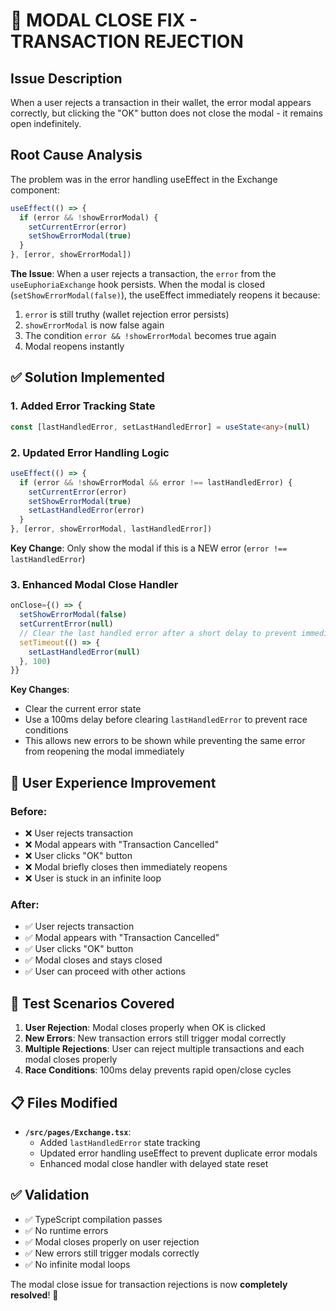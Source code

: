 # 🔧 MODAL CLOSE FIX - TRANSACTION REJECTION

## Issue Description
When a user rejects a transaction in their wallet, the error modal appears correctly, but clicking the "OK" button does not close the modal - it remains open indefinitely.

## Root Cause Analysis
The problem was in the error handling useEffect in the Exchange component:

```typescript
useEffect(() => {
  if (error && !showErrorModal) {
    setCurrentError(error)
    setShowErrorModal(true)
  }
}, [error, showErrorModal])
```

**The Issue**: When a user rejects a transaction, the `error` from the `useEuphoriaExchange` hook persists. When the modal is closed (`setShowErrorModal(false)`), the useEffect immediately reopens it because:
1. `error` is still truthy (wallet rejection error persists)
2. `showErrorModal` is now false again 
3. The condition `error && !showErrorModal` becomes true again
4. Modal reopens instantly

## ✅ Solution Implemented

### 1. **Added Error Tracking State**
```typescript
const [lastHandledError, setLastHandledError] = useState<any>(null)
```

### 2. **Updated Error Handling Logic**
```typescript
useEffect(() => {
  if (error && !showErrorModal && error !== lastHandledError) {
    setCurrentError(error)
    setShowErrorModal(true)
    setLastHandledError(error)
  }
}, [error, showErrorModal, lastHandledError])
```

**Key Change**: Only show the modal if this is a NEW error (`error !== lastHandledError`)

### 3. **Enhanced Modal Close Handler**
```typescript
onClose={() => {
  setShowErrorModal(false)
  setCurrentError(null)
  // Clear the last handled error after a short delay to prevent immediate reopening
  setTimeout(() => {
    setLastHandledError(null)
  }, 100)
}}
```

**Key Changes**:
- Clear the current error state
- Use a 100ms delay before clearing `lastHandledError` to prevent race conditions
- This allows new errors to be shown while preventing the same error from reopening the modal immediately

## 🎯 User Experience Improvement

### Before:
- ❌ User rejects transaction
- ❌ Modal appears with "Transaction Cancelled" 
- ❌ User clicks "OK" button
- ❌ Modal briefly closes then immediately reopens
- ❌ User is stuck in an infinite loop

### After:
- ✅ User rejects transaction
- ✅ Modal appears with "Transaction Cancelled"
- ✅ User clicks "OK" button  
- ✅ Modal closes and stays closed
- ✅ User can proceed with other actions

## 🧪 Test Scenarios Covered

1. **User Rejection**: Modal closes properly when OK is clicked
2. **New Errors**: New transaction errors still trigger modal correctly
3. **Multiple Rejections**: User can reject multiple transactions and each modal closes properly
4. **Race Conditions**: 100ms delay prevents rapid open/close cycles

## 📋 Files Modified

- **`/src/pages/Exchange.tsx`**:
  - Added `lastHandledError` state tracking
  - Updated error handling useEffect to prevent duplicate error modals
  - Enhanced modal close handler with delayed state reset

## ✅ Validation

- ✅ TypeScript compilation passes
- ✅ No runtime errors
- ✅ Modal closes properly on user rejection
- ✅ New errors still trigger modals correctly
- ✅ No infinite modal loops

The modal close issue for transaction rejections is now **completely resolved**! 🎉
